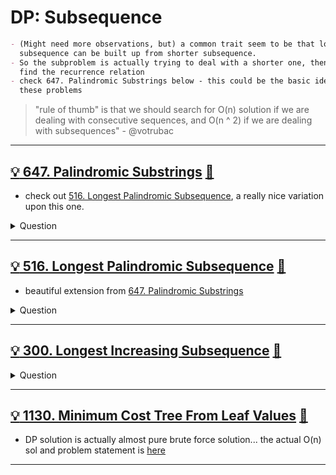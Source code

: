 # DP: Subsequence

```markdown
- (Might need more observations, but) a common trait seem to be that longer
  subsequence can be built up from shorter subsequence.
- So the subproblem is actually trying to deal with a shorter one, then try to
  find the recurrence relation
- check 647. Palindromic Substrings below - this could be the basic idea of all
  these problems
```

> "rule of thumb" is that we should search for O(n) solution if we are dealing
with consecutive sequences, and O(n ^ 2) if we are dealing with subsequences" - @votrubac

------------------------------------------------------------------------------

## [:bulb: 647. Palindromic Substrings](https://leetcode.com/problems/palindromic-substrings/) [:dart:](palindromic_substring.h)

- check out [516. Longest Palindromic Subsequence](#bulb-516-longest-palindromic-subsequence-dart), a really nice variation upon this one.

<details><summary markdown="span">Question</summary>

```markdown
Given a string s, return the number of palindromic substrings in it.
- A string is a palindrome when it reads the same backward as forward.
- A substring is a contiguous sequence of characters within the string.

Input: s = "abc"
Output: 3
Explanation: Three palindromic strings: "a", "b", "c".

Input: s = "aaa"
Output: 6
Explanation: Six palindromic strings: "a", "a", "a", "aa", "aa", "aaa".
```

</details>

------------------------------------------------------------------------------

## [:bulb: 516. Longest Palindromic Subsequence](https://leetcode.com/problems/longest-palindromic-subsequence/) [:dart:](longest_palindromic_subseq.h)

- beautiful extension from [647. Palindromic Substrings](#bulb-647-palindromic-substrings-dart)

<details><summary markdown="span">Question</summary>

```markdown
Given a string s, find the longest palindromic subsequence's length in s.

- A subsequence is a sequence that can be derived from another sequence by
  deleting some or no elements without changing the order of the remaining
  elements.

Input: s = "bbbab"
Output: 4

Explanation: One possible longest palindromic subsequence is "bbbb".
Example 2:

Input: s = "cbbd"
Output: 2

Explanation: One possible longest palindromic subsequence is "bb".
```

</details>

------------------------------------------------------------------------------

## [:bulb: 300. Longest Increasing Subsequence](https://leetcode.com/problems/longest-increasing-subsequence/) [:dart:](longest_common_subseq.h)

<details><summary markdown="span">Question</summary>

```markdown
Given an integer array `nums`,
return the length of the longest strictly increasing subsequence.

A subsequence is a sequence that can be derived from an array
by deleting some or no elements without changing the order of the remaining elements.

Input: nums = [10,9,2,5,3,7,101,18]
Output: 4
Explanation: The longest increasing subsequence is [2,3,7,101], therefore the length is 4.
```

</details>

------------------------------------------------------------------------------

## [:bulb: 1130. Minimum Cost Tree From Leaf Values](https://leetcode.com/problems/minimum-cost-tree-from-leaf-values/) [:dart:](min_cost_tree_from_leaf_values_dp.h)

- DP solution is actually almost pure brute force solution... the actual O(n) sol and problem statement is [here](../../monotonic/README.md#🤯-1130-minimum-cost-tree-from-leaf-values-🎯)

------------------------------------------------------------------------------